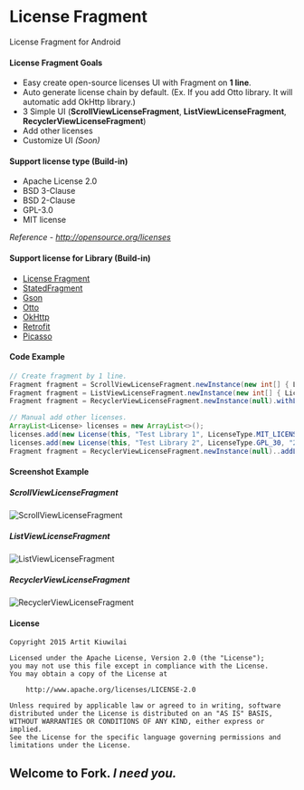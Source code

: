 # License Fragment
License Fragment for Android

#### License Fragment Goals
* Easy create open-source licenses UI with Fragment on **1 line**.
* Auto generate license chain by default. (Ex. If you add Otto library. It will automatic add OkHttp library.)
* 3 Simple UI (**ScrollViewLicenseFragment**, **ListViewLicenseFragment**, **RecyclerViewLicenseFragment**)
* Add other licenses
* Customize UI *(Soon)*

#### Support license type (Build-in)
* Apache License 2.0
* BSD 3-Clause
* BSD 2-Clause
* GPL-3.0
* MIT license

*Reference - http://opensource.org/licenses*

#### Support license for Library (Build-in)
* [License Fragment](https://github.com/first087/Android-License-Fragment)
* [StatedFragment](https://github.com/nuuneoi/StatedFragment)
* [Gson](https://github.com/google/gson)
* [Otto](http://square.github.io/otto/)
* [OkHttp](http://square.github.io/okhttp/)
* [Retrofit](http://square.github.io/retrofit/)
* [Picasso](http://square.github.io/picasso/)

#### Code Example
```java
// Create fragment by 1 line.
Fragment fragment = ScrollViewLicenseFragment.newInstance(new int[] { LicenseID.GSON, LicenseID.RETROFIT });
Fragment fragment = ListViewLicenseFragment.newInstance(new int[] { LicenseID.RETROFIT }).withLicenseChain(false);
Fragment fragment = RecyclerViewLicenseFragment.newInstance(null).withLicenseChain(true);

// Manual add other licenses.
ArrayList<License> licenses = new ArrayList<>();
licenses.add(new License(this, "Test Library 1", LicenseType.MIT_LICENSE, "2001", "Test Owner 1"));
licenses.add(new License(this, "Test Library 2", LicenseType.GPL_30, "2002", "Test Owner 2"));
Fragment fragment = RecyclerViewLicenseFragment.newInstance(null)..addLicense(licenses);
```

#### Screenshot Example
##### ScrollViewLicenseFragment
![ScrollViewLicenseFragment](https://github.com/first087/Android-License-Fragment/blob/master/screen/Demo-ScrollViewLicenseFragment.png)

##### ListViewLicenseFragment
![ListViewLicenseFragment](https://github.com/first087/Android-License-Fragment/blob/master/screen/Demo-ListViewLicenseFragment.png)

##### RecyclerViewLicenseFragment
![RecyclerViewLicenseFragment](https://github.com/first087/Android-License-Fragment/blob/master/screen/Demo-RecyclerViewLicenseFragment.png)

#### License
```
Copyright 2015 Artit Kiuwilai

Licensed under the Apache License, Version 2.0 (the "License");
you may not use this file except in compliance with the License.
You may obtain a copy of the License at

    http://www.apache.org/licenses/LICENSE-2.0

Unless required by applicable law or agreed to in writing, software
distributed under the License is distributed on an "AS IS" BASIS,
WITHOUT WARRANTIES OR CONDITIONS OF ANY KIND, either express or implied.
See the License for the specific language governing permissions and
limitations under the License.
```

## Welcome to Fork. *I need you.*
